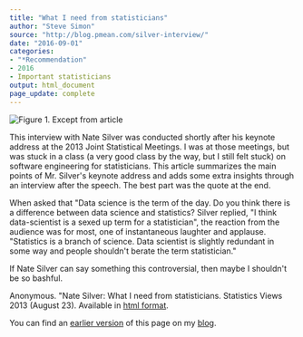```yaml
---
title: "What I need from statisticians"
author: "Steve Simon"
source: "http://blog.pmean.com/silver-interview/"
date: "2016-09-01"
categories:
- "*Recommendation"
- 2016
- Important statisticians
output: html_document
page_update: complete
---
```


![Figure 1. Except from article](http://www.pmean.com/new-images/16/silver-interview01.png)

<div class="notes">

This interview with Nate Silver was conducted shortly after his keynote address at the 2013 Joint Statistical Meetings. I was at those meetings, but was stuck in a class (a very good class by the way, but I still felt stuck) on software engineering for statisticians. This article summarizes the main points of Mr. Silver's keynote address and adds some extra insights through an interview after the speech. The best part was the quote at the end.

When asked that "Data science is the term of the day. Do you think there is a difference between data science and statistics? Silver replied, "I think data-scientist is a sexed up term for a statistician", the reaction from the audience was for most, one of instantaneous laughter and applause. "Statistics is a branch of science. Data scientist is slightly redundant in some way and people shouldn't berate the term statistician."

If Nate Silver can say something this controversial, then maybe I shouldn't be so bashful.

Anonymous. "Nate Silver: What I need from statisticians. Statistics
Views 2013 (August 23). Available in [html format][silv1].

You can find an [earlier version][sim1] of this page on my [blog][sim2].

[sim1]: http://blog.pmean.com/silver-interview/
[sim2]: http://blog.pmean.com

[silv1]: http://www.statisticsviews.com/details/feature/5133141/Nate-Silver-What-I-need-from-statisticians.html

</div>
